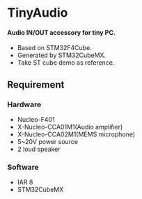 # TinyAudio
#### Audio IN/OUT accessory for tiny PC.
- Based on STM32F4Cube.
- Generated by STM32CubeMX.
- Take ST cube demo as reference.

## Requirement

### Hardware 
- Nucleo-F401
- X-Nucleo-CCA01M1(Audio amplifier)
- X-Nucleo-CCA02M1(MEMS microphone)
- 5~20V power source
- 2 loud speaker

### Software

- IAR 8
- STM32CubeMX


